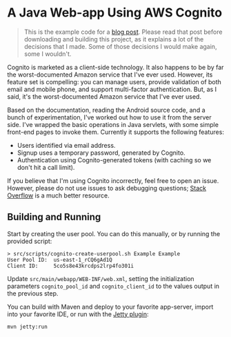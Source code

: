 # A Java Web-app Using AWS Cognito

> This is the example code for a [blog post](http://blog.kdgregory.com/2016/12/server-side-authentication-with-amazon.html).
  Please read that post before downloading and building this project, as it explains a lot of the decisions that I made.
  Some of those decisions I would make again, some I wouldn't.

Cognito is marketed as a client-side technology. It also happens to be by far the worst-documented Amazon service that I've ever used. However, its feature set is compelling: you can manage users, provide validation of both email and mobile phone, and support multi-factor authentication. But, as I said, it's the worst-documented Amazon service that I've ever used.

Based on the documentation, reading the Android source code, and a bunch of experimentation, I've worked out how to use it from the server side. I've wrapped the basic operations in Java servlets, with some simple front-end pages to invoke them. Currently it supports the following features:

* Users identified via email address.
* Signup uses a temporary password, generated by Cognito.
* Authentication using Cognito-generated tokens (with caching so we don't hit a call limit).

If you believe that I'm using Cognito incorrectly, feel free to open an issue. However, please do not use issues
to ask debugging questions; [Stack Overflow](https://stackoverflow.com/questions/tagged/amazon-web-services) is
a much better resource.


## Building and Running

Start by creating the user pool. You can do this manually, or by running the provided script:

    > src/scripts/cognito-create-userpool.sh Example Example
    User Pool ID:  us-east-1_rCQ6gAd1Q
    Client ID:     5co5s8e43krcdps2lrp4fo301i

Update `src/main/webapp/WEB-INF/web.xml`, setting the initialization parameters `cognito_pool_id` and `cognito_client_id` to the values output in the previous step.

You can build with Maven and deploy to your favorite app-server, import into your favorite IDE, or run with the [Jetty plugin](https://www.eclipse.org/jetty/documentation/9.4.x/jetty-maven-plugin.html):

    mvn jetty:run
